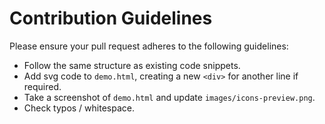 # Contribution Guidelines

Please ensure your pull request adheres to the following guidelines:

- Follow the same structure as existing code snippets.
- Add svg code to `demo.html`, creating a new `<div>` for another line if required.
- Take a screenshot of `demo.html` and update `images/icons-preview.png`.
- Check typos / whitespace.
